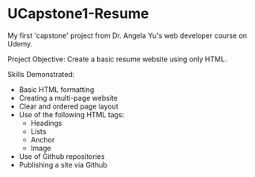 # UCapstone1-Resume
My first 'capstone' project from Dr. Angela Yu's web developer course on Udemy.

Project Objective:  Create a basic resume website using only HTML.

Skills Demonstrated:
- Basic HTML formatting
- Creating a multi-page website
- Clear and ordered page layout
- Use of the following HTML tags:
  - Headings
  - Lists
  - Anchor
  - Image
- Use of Github repositories
- Publishing a site via Github
